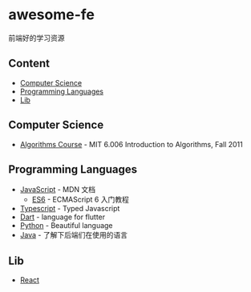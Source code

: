 # awesome-fe
前端好的学习资源

## Content

- [Computer Science](#computer-science)
- [Programming Languages](#programming-languages)
- [Lib](#lib)

## Computer Science

- [Algorithms Course](https://www.youtube.com/watch?v=HtSuA80QTyo&list=PLUl4u3cNGP61Oq3tWYp6V_F-5jb5L2iHb&index=1) - MIT 6.006 Introduction to Algorithms, Fall 2011

## Programming Languages

- [JavaScript](https://developer.mozilla.org/zh-CN/docs/Web/JavaScript) - MDN 文档
  - [ES6](http://es6.ruanyifeng.com/) - ECMAScript 6 入门教程
- [Typescript](http://www.typescriptlang.org/) - Typed Javascript
- [Dart](https://dart.dev/) - language for flutter
- [Python](https://www.python.org/) - Beautiful language
- [Java]() - 了解下后端们在使用的语言

## Lib

- [React](https://reactjs.org/)